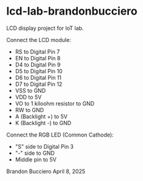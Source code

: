# lcd-lab-brandonbucciero
LCD display project for IoT lab.

Connect the LCD module:
- RS to Digital Pin 7
- EN to Digital Pin 8
- D4 to Digital Pin 9
- D5 to Digital Pin 10
- D6 to Digital Pin 11
- D7 to Digital Pin 12
- VSS to GND
- VDD to 5V
- VO to 1 kiloohm resistor to GND
- RW to GND
- A (Backlight +) to 5V
- K (Backlight -) to GND

Connect the RGB LED (Common Cathode):
- "S" side to Digital Pin 3
- "-" side to GND
- Middle pin to 5V

Brandon Bucciero
April 8, 2025
